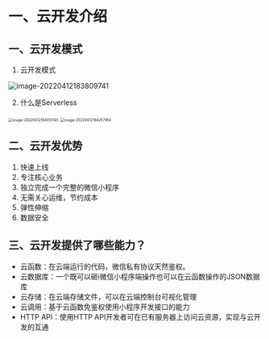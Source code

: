 # 一、云开发介绍

## 一、云开发模式

1. 云开发模式

![image-20220412183809741](https://md-1304276643.cos.ap-beijing.myqcloud.com//PicGo/image-20220412183809741.png)

2. 什么是Serverless

<img src="https://md-1304276643.cos.ap-beijing.myqcloud.com//PicGo/image-20220412184010145.png" alt="image-20220412184010145" style="zoom:50%;" />

<img src="一、云开发模式.assets/image-20220412184257954.png" alt="image-20220412184257954" style="zoom:50%;" />

## 二、云开发优势

1. 快速上线
2. 专注核心业务
3. 独立完成一个完整的微信小程序
4. 无需关心运维，节约成本
5. 弹性伸缩
6. 数据安全

## 三、云开发提供了哪些能力？

- 云函数：在云端运行的代码，微信私有协议天然鉴权。
- 云数据库：一个既可以砸i微信小程序端操作也可以在云函数操作的JSON数据库
- 云存储：在云端存储文件，可以在云端控制台可视化管理
- 云调用：基于云函数免鉴权使用小程序开发接口的能力
- HTTP API：使用HTTP API开发者可在已有服务器上访问云资源，实现与云开发的互通


